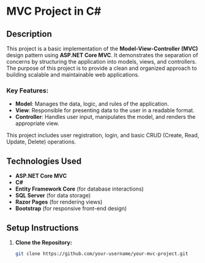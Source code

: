 # MVC Project in C#

## Description

This project is a basic implementation of the **Model-View-Controller (MVC)** design pattern using **ASP.NET Core MVC**. It demonstrates the separation of concerns by structuring the application into models, views, and controllers. The purpose of this project is to provide a clean and organized approach to building scalable and maintainable web applications.

### Key Features:
- **Model**: Manages the data, logic, and rules of the application.
- **View**: Responsible for presenting data to the user in a readable format.
- **Controller**: Handles user input, manipulates the model, and renders the appropriate view.

This project includes user registration, login, and basic CRUD (Create, Read, Update, Delete) operations.

## Technologies Used

- **ASP.NET Core MVC**
- **C#**
- **Entity Framework Core** (for database interactions)
- **SQL Server** (for data storage)
- **Razor Pages** (for rendering views)
- **Bootstrap** (for responsive front-end design)

## Setup Instructions

1. **Clone the Repository:**
   ```bash
   git clone https://github.com/your-username/your-mvc-project.git
